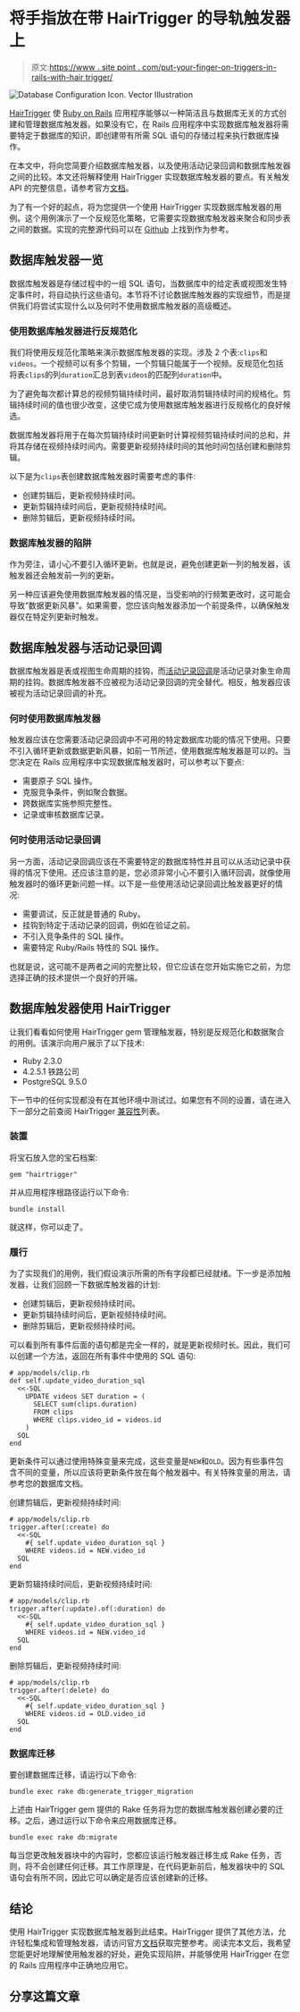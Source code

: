 # 将手指放在带 HairTrigger 的导轨触发器上

> 原文:[https://www . site point . com/put-your-finger-on-triggers-in-rails-with-hair trigger/](https://www.sitepoint.com/put-your-finger-on-triggers-in-rails-with-hairtrigger/)

![Database Configuration Icon. Vector Illustration](../Images/17c4481fd02612e4cd2221b8a15bb050.png)

[HairTrigger](https://github.com/jenseng/hair_trigger) 使 [Ruby on Rails](https://github.com/rails/rails) 应用程序能够以一种简洁且与数据库无关的方式创建和管理数据库触发器。如果没有它，在 Rails 应用程序中实现数据库触发器将需要特定于数据库的知识，即创建带有所需 SQL 语句的存储过程来执行数据库操作。

在本文中，将向您简要介绍数据库触发器，以及使用活动记录回调和数据库触发器之间的比较。本文还将解释使用 HairTrigger 实现数据库触发器的要点。有关触发 API 的完整信息，请参考官方[文档](https://github.com/jenseng/hair_trigger/blob/master/README.md)。

为了有一个好的起点，将为您提供一个使用 HairTrigger 实现数据库触发器的用例。这个用例演示了一个反规范化策略，它需要实现数据库触发器来聚合和同步表之间的数据。实现的完整源代码可以在 [Github](https://github.com/hendrauzia/sitepoint-hair-trigger) 上找到作为参考。

## 数据库触发器一览

数据库触发器是存储过程中的一组 SQL 语句，当数据库中的给定表或视图发生特定事件时，将自动执行这些语句。本节将不讨论数据库触发器的实现细节，而是提供我们将尝试实现什么以及何时不使用数据库触发器的高级概述。

### 使用数据库触发器进行反规范化

我们将使用反规范化策略来演示数据库触发器的实现。涉及 2 个表:`clips`和`videos`。一个视频可以有多个剪辑，一个剪辑只能属于一个视频。反规范化包括将表`clips`的列`duration`汇总到表`videos`的匹配列`duration`中。

为了避免每次都计算总的视频剪辑持续时间，最好取消剪辑持续时间的规格化。剪辑持续时间的值也很少改变，这使它成为使用数据库触发器进行反规格化的良好候选。

数据库触发器将用于在每次剪辑持续时间更新时计算视频剪辑持续时间的总和，并将其存储在视频持续时间内。需要更新视频持续时间的其他时间包括创建和删除剪辑。

以下是为`clips`表创建数据库触发器时需要考虑的事件:

*   创建剪辑后，更新视频持续时间。
*   更新剪辑持续时间后，更新视频持续时间。
*   删除剪辑后，更新视频持续时间。

### 数据库触发器的陷阱

作为旁注，请小心不要引入循环更新。也就是说，避免创建更新一列的触发器，该触发器还会触发前一列的更新。

另一种应该避免使用数据库触发器的情况是，当受影响的行频繁更改时，这可能会导致“数据更新风暴”。如果需要，您应该向触发器添加一个前提条件，以确保触发器仅在特定列更新时触发。

## 数据库触发器与活动记录回调

数据库触发器是表或视图生命周期的挂钩，而[活动记录回调](http://api.rubyonrails.org/classes/ActiveRecord/Callbacks.html)是活动记录对象生命周期的挂钩。数据库触发器不应被视为活动记录回调的完全替代。相反，触发器应该被视为活动记录回调的补充。

### 何时使用数据库触发器

触发器应该在您需要活动记录回调中不可用的特定数据库功能的情况下使用。只要不引入循环更新或数据更新风暴，如前一节所述，使用数据库触发器是可以的。当您决定在 Rails 应用程序中实现数据库触发器时，可以参考以下要点:

*   需要原子 SQL 操作。
*   克服竞争条件，例如聚合数据。
*   跨数据库实施参照完整性。
*   记录或审核数据库记录。

### 何时使用活动记录回调

另一方面，活动记录回调应该在不需要特定的数据库特性并且可以从活动记录中获得的情况下使用。还应该注意的是，您必须非常小心不要引入循环回调，就像使用触发器时的循环更新问题一样。以下是一些使用活动记录回调比触发器更好的情况:

*   需要调试，反正就是普通的 Ruby。
*   挂钩到特定于活动记录的回调，例如在验证之前。
*   不引入竞争条件的 SQL 操作。
*   需要特定 Ruby/Rails 特性的 SQL 操作。

也就是说，这可能不是两者之间的完整比较，但它应该在您开始实施它之前，为您选择正确的技术提供一个良好的开端。

## 数据库触发器使用 HairTrigger

让我们看看如何使用 HairTrigger gem 管理触发器，特别是反规范化和数据聚合的用例。该演示向用户展示了以下技术:

*   Ruby 2.3.0
*   4.2.5.1 铁路公司
*   PostgreSQL 9.5.0

下一节中的任何实现都没有在其他环境中测试过。如果您有不同的设置，请在进入下一部分之前查阅 HairTrigger [兼容性](https://github.com/jenseng/hair_trigger#compatibility)列表。

### 装置

将宝石放入您的宝石档案:

```
gem "hairtrigger" 
```

并从应用程序根路径运行以下命令:

```
bundle install 
```

就这样，你可以走了。

### 履行

为了实现我们的用例，我们假设演示所需的所有字段都已经就绪。下一步是添加触发器，让我们回顾一下数据库触发器的计划:

*   创建剪辑后，更新视频持续时间。
*   更新剪辑持续时间后，更新视频持续时间。
*   删除剪辑后，更新视频持续时间。

可以看到所有事件后面的语句都是完全一样的，就是更新视频时长。因此，我们可以创建一个方法，返回在所有事件中使用的 SQL 语句:

```
# app/models/clip.rb
def self.update_video_duration_sql
  <<-SQL
    UPDATE videos SET duration = (
      SELECT sum(clips.duration)
      FROM clips
      WHERE clips.video_id = videos.id
    )
  SQL
end 
```

更新条件可以通过使用特殊变量来完成，这些变量是`NEW`和`OLD`。因为有些事件包含不同的变量，所以应该将更新条件放在每个触发器中。有关特殊变量的用法，请参考您的数据库文档。

创建剪辑后，更新视频持续时间:

```
# app/models/clip.rb
trigger.after(:create) do
  <<-SQL
    #{ self.update_video_duration_sql }
    WHERE videos.id = NEW.video_id
  SQL
end 
```

更新剪辑持续时间后，更新视频持续时间:

```
# app/models/clip.rb
trigger.after(:update).of(:duration) do
  <<-SQL
    #{ self.update_video_duration_sql }
    WHERE videos.id = NEW.video_id
  SQL
end 
```

删除剪辑后，更新视频持续时间:

```
# app/models/clip.rb
trigger.after(:delete) do
  <<-SQL
    #{ self.update_video_duration_sql }
    WHERE videos.id = OLD.video_id
  SQL
end 
```

### 数据库迁移

要创建数据库迁移，请运行以下命令:

```
bundle exec rake db:generate_trigger_migration 
```

上述由 HairTrigger gem 提供的 Rake 任务将为您的数据库触发器创建必要的迁移。之后，通过运行以下命令来应用数据库迁移。

```
bundle exec rake db:migrate 
```

每当您更改触发器块中的内容时，您都应该运行触发器迁移生成 Rake 任务，否则，将不会创建任何迁移。其工作原理是，在代码更新前后，触发器块中的 SQL 语句会有所不同，因此它可以确定是否应该创建新的迁移。

## 结论

使用 HairTrigger 实现数据库触发器到此结束。HairTrigger 提供了其他方法，允许轻松集成和管理触发器，请访问官方[文档](https://github.com/jenseng/hair_trigger/blob/master/README.md)获取完整参考。阅读完本文后，我希望您能更好地理解使用触发器的好处，避免实现陷阱，并能够使用 HairTrigger 在您的 Rails 应用程序中正确地应用它。

## 分享这篇文章